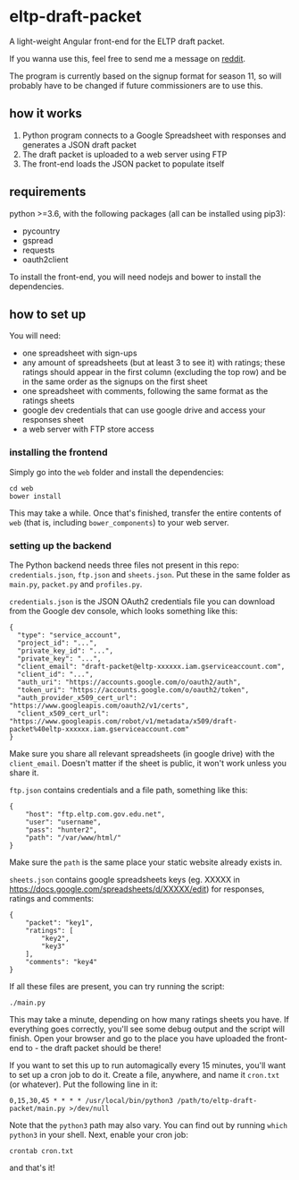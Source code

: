 # eltp-draft-packet

A light-weight Angular front-end for the ELTP draft packet.

If you wanna use this, feel free to send me a message on [reddit](https://reddit.com/u/Arfie99).

The program is currently based on the signup format for season 11, so will probably have to be changed if future commissioners are to use this.

## how it works

1. Python program connects to a Google Spreadsheet with responses and generates a JSON draft packet
2. The draft packet is uploaded to a web server using FTP
3. The front-end loads the JSON packet to populate itself

## requirements

python >=3.6, with the following packages (all can be installed using pip3):

* pycountry
* gspread
* requests
* oauth2client

To install the front-end, you will need nodejs and bower to install the dependencies.

## how to set up

You will need:

* one spreadsheet with sign-ups
* any amount of spreadsheets (but at least 3 to see it) with ratings; these ratings should appear in the first column (excluding the top row) and be in the same order as the signups on the first sheet
* one spreadsheet with comments, following the same format as the ratings sheets
* google dev credentials that can use google drive and access your responses sheet
* a web server with FTP store access

### installing the frontend

Simply go into the `web` folder and install the dependencies:

    cd web
    bower install

This may take a while. Once that's finished, transfer the entire contents of `web` (that is, including `bower_components`) to your web server.

### setting up the backend

The Python backend needs three files not present in this repo: `credentials.json`, `ftp.json` and `sheets.json`. Put these in the same folder as `main.py`, `packet.py` and `profiles.py`.

`credentials.json` is the JSON OAuth2 credentials file you can download from the Google dev console, which looks something like this:

    {
      "type": "service_account",
      "project_id": "...",
      "private_key_id": "...",
      "private_key": "...",
      "client_email": "draft-packet@eltp-xxxxxx.iam.gserviceaccount.com",
      "client_id": "...",
      "auth_uri": "https://accounts.google.com/o/oauth2/auth",
      "token_uri": "https://accounts.google.com/o/oauth2/token",
      "auth_provider_x509_cert_url": "https://www.googleapis.com/oauth2/v1/certs",
      "client_x509_cert_url": "https://www.googleapis.com/robot/v1/metadata/x509/draft-packet%40eltp-xxxxxx.iam.gserviceaccount.com"
    }

Make sure you share all relevant spreadsheets (in google drive) with the `client_email`. Doesn't matter if the sheet is public, it won't work unless you share it.

`ftp.json` contains credentials and a file path, something like this:

    {
        "host": "ftp.eltp.com.gov.edu.net",
        "user": "username",
        "pass": "hunter2",
        "path": "/var/www/html/"
    }

Make sure the `path` is the same place your static website already exists in.

`sheets.json` contains google spreadsheets keys (eg. XXXXX in https://docs.google.com/spreadsheets/d/XXXXX/edit) for responses, ratings and comments:

    {
        "packet": "key1",
        "ratings": [
            "key2",
            "key3"
        ],
        "comments": "key4"
    }

If all these files are present, you can try running the script:

    ./main.py

This may take a minute, depending on how many ratings sheets you have. If everything goes correctly, you'll see some debug output and the script will finish. Open your browser and go to the place you have uploaded the front-end to - the draft packet should be there!

If you want to set this up to run automagically every 15 minutes, you'll want to set up a cron job to do it. Create a file, anywhere, and name it `cron.txt` (or whatever). Put the following line in it:

    0,15,30,45 * * * * /usr/local/bin/python3 /path/to/eltp-draft-packet/main.py >/dev/null

Note that the `python3` path may also vary. You can find out by running `which python3` in your shell. Next, enable your cron job:

    crontab cron.txt

and that's it!
